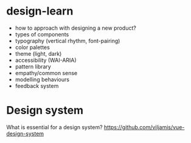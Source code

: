 # design-learn

- how to approach with designing a new product?
- types of components
- typography (vertical rhythm, font-pairing)
- color palettes
- theme (light, dark)
- accessibility (WAI-ARIA)
- pattern library
- empathy/common sense
- modelling behaviours
- feedback system

# Design system

What is essential for a design system?
https://github.com/viljamis/vue-design-system
